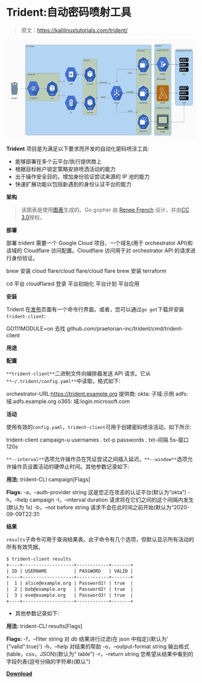 # Trident:自动密码喷射工具

> 原文：<https://kalilinuxtutorials.com/trident/>

[![Trident : Automated Password Spraying Tool](img//95e1a227656f55c16ae29d57a83b1854.png "Trident : Automated Password Spraying Tool")](https://1.bp.blogspot.com/-QmEIMmDRtEk/X6MPXxZn3BI/AAAAAAAAH8I/7SzrwvASUWYtjCnCbyw0YUaulcGDnoAvwCLcBGAsYHQ/s728/Architecture%25281%2529.png)

**Trident** 项目是为满足以下要求而开发的自动化密码喷涂工具:

*   能够部署在多个云平台/执行提供商上
*   根据目标帐户锁定策略安排喷洒活动的能力
*   出于操作安全目的，增加身份验证尝试来源的 IP 池的能力
*   快速扩展功能以包括新遇到的身份认证平台的能力

**架构**

> 该图表是使用[图表](https://diagrams.mingrammer.com)生成的。Go gopher 由 [Renee French](http://reneefrench.blogspot.com/) 设计，并由[CC 3.0](https://creativecommons.org/licenses/by/3.0)授权。

**部署**

部署 trident 需要一个 Google Cloud 项目、一个域名(用于 orchestrator API)和该域的 Cloudflare 访问配置。Cloudflare 访问用于对 orchestrator API 的请求进行身份验证。

brew 安装 cloud flare/cloud flare/cloud flare
brew 安装 terraform

cd 平台
cloudflared 登录
平台初始化
平台计划
平台应用

**安装**

Trident 在[发布](https://github.com/praetorian-inc/trident/releases)页面有一个命令行界面。或者，您可以通过`go get`下载并安装`trident-client`:

GO111MODULE=on 去找 github.com/praetorian-inc/trident/cmd/trident-client

**用途**

**配置**

`**trident-client**`二进制文件向编排器发送 API 请求。它从`**~/.trident/config.yaml**`中读取，格式如下:

orchestrator-URL:https://trident.example.org
提供商:
okta:
子域:示例
adfs:
域:adfs.example.org
o365:
域:login.microsoft.com

**活动**

使用有效的`config.yaml`，`trident-client`可用于创建密码喷涂活动，如下所示:

trident-client campaign-u usernames . txt-p passwords . txt–间隔 5s–窗口 120s

`**--interval**`选项允许操作员在凭证尝试之间插入延迟。`**--window**`选项允许操作员设置活动的硬停止时间。其他参数记录如下:

**用法:**
trident-CLI campaign[Flags]

**Flags:**
-a，–auth-provider string 这是您正在攻击的认证平台(默认为“okta”)
-h，–help campaign
-I，–interval duration 请求将在它们之间的这个间隔内发生(默认为 1s)
-b，–not before string 请求不会在此时间之前开始(默认为“2020-09-09T22:31:

**结果**

`results`子命令可用于查询结果表。此子命令有几个选项，但默认显示所有活动的所有有效凭据。

```
$ trident-client results
+----+-------------------+------------+-------+
| ID | USERNAME          | PASSWORD   | VALID |
+----+-------------------+------------+-------+
|  1 | alice@example.org | Password1! | true  |
|  2 | bob@example.org   | Password2! | true  |
|  3 | eve@example.org   | Password3! | true  |
+----+-------------------+------------+-------+
```

*   其他参数记录如下:

**用法:**
trident-CLI results[Flags]

**Flags:**
-f，–filter string 对 db 结果进行过滤(在 json 中指定)(默认为' {"valid":true}')
-h，–help 对结果的帮助
-o，–output-format string 输出格式(table，csv，JSON)(默认为" table")
-r，–return string 您希望从结果中看到的字段列表(逗号分隔的字符串)(默认")

[**Download**](https://github.com/praetorian-inc/trident)